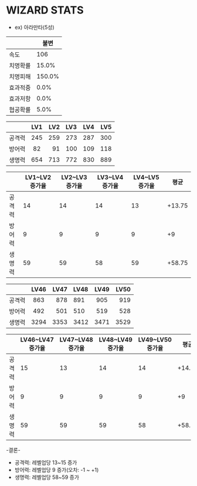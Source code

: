 # WIZARD STATS

* ex) 아라만타(5성)

|  | 불변 |
| --- | --- |
| 속도 | 106 |
| 치명확률 | 15.0% |
| 치명피해 | 150.0% |
| 효과적중 | 0.0% |
| 효과저항 | 0.0% |
| 협공확률 | 5.0% |

|  | LV1 | LV2 | LV3 | LV4 | LV5 |
| :------- | :------: | ----------: |:------- | :------: | ----------: |
| 공격력  | 245 | 259| 273 | 287 | 300 |
| 방어력 | 82 | 91 | 100 | 109 | 118 |
| 생명력 | 654 | 713 | 772 | 830 | 889 |

|  | LV1~LV2 증가율 | LV2~LV3 증가율 | LV3~LV4 증가율 | LV4~LV5 증가율 |  평균 |
| --- | --- | --| --- | --- | --- | 
| 공격력 | 14 | 14 | 14 | 13 | +13.75 |
| 방어력 | 9 | 9 | 9 | 9 | +9  |
| 생명력 | 59 | 59 | 58 | 59 | +58.75  |

|  | LV46 | LV47 | LV48 | LV49 | LV50 |
| :------- | :------: | ----------: |:------- | :------: | ----------: |
| 공격력  | 863 | 878 | 891 | 905 | 919 |
| 방어력 | 492 | 501 | 510 | 519 | 528 |
| 생명력 | 3294 | 3353 | 3412 | 3471 | 3529 |

|  | LV46~LV47 증가율 | LV47~LV48 증가율 | LV48~LV49 증가율 | LV49~LV50 증가율 |  평균 |
| --- | --- | --| --- | --- | --- | 
| 공격력 | 15 | 13 | 14 | 14 | +14.25 |
| 방어력 | 9 | 9 | 9 | 9 | +9  |
| 생명력 | 59 | 59 | 59 | 58 | +58.75  |


-결론-
* 공격력: 레벨업당 13~15 증가
* 방어력: 레벨업당 9 증가(오차: -1 ~ +1)
* 생명력: 레벨업당 58~59 증가
